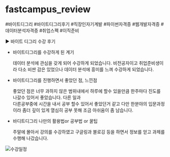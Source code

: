 # fastcampus_review
#바이트디그리  #바이트디그리후기 #직장인자기계발 #파이썬자격증 #웹개발자격증
#데이터분석자격증 #취업스펙 #이직준비

▶ 바이트 디그리 수강 후기

- 바이트디그리를 수강하게 된 계기

  데이터 분석에 관심을 갖게 되어 수강하게 되었습니다. 비전공자이고 취업준비생이라 다소 비싼 감은 있었으나 
  데이터 분석에 흥미를 느껴 수강하게 되었습니다. 

- 바이트디그리를 진행하면서 좋았던 점, 느낀점

  좋았던 점은 너무 과하지 않은 범위내에서 하루에 할수 있을만큼 한주마다 진도를 나갈수 있어서 좋았습니다. 다른 일과 \
  다른공부중에 시간을 내서 공부 할수 있어서 좋았던거 같고 다만 한분야의 입문과정이라 좀더 깊이
  있게 열심히 공부 못해 조금 아쉬움이 좀 남습니다.
  
- 바디트디그리 나만의 활용법or 공부법 or 꿀팁

  주말에 몰아서 강의를 수강하였고 구글링과 블로깅 등을 하면서 정보를 얻고 과제를 수행해 나갔습니다.
  
![수강일정](https://user-images.githubusercontent.com/55867540/84172881-795b8700-aab7-11ea-8ad3-494d795648d4.png)
